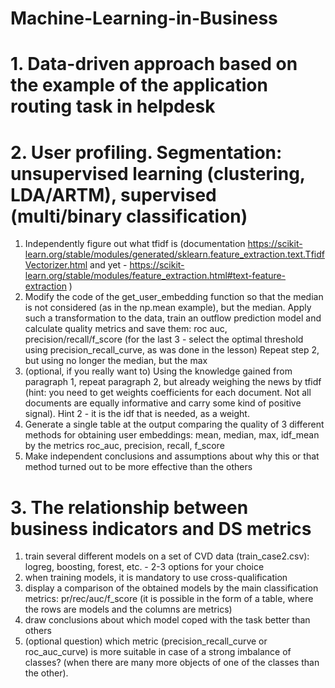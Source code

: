 # Machine-Learning-in-Business
# 1. Data-driven approach based on the example of the application routing task in helpdesk
# 2. User profiling. Segmentation: unsupervised learning (clustering, LDA/ARTM), supervised (multi/binary classification)
1) Independently figure out what tfidf is (documentation https://scikit-learn.org/stable/modules/generated/sklearn.feature_extraction.text.TfidfVectorizer.html and yet - https://scikit-learn.org/stable/modules/feature_extraction.html#text-feature-extraction )
2) Modify the code of the get_user_embedding function so that the median is not considered (as in the np.mean example), but the median. Apply such a transformation to the data, train an outflow prediction model and calculate quality metrics and save them: roc auc, precision/recall/f_score (for the last 3 - select the optimal threshold using precision_recall_curve, as was done in the lesson) Repeat step 2, but using no longer the median, but the max
3) (optional, if you really want to) Using the knowledge gained from paragraph 1, repeat paragraph 2, but already weighing the news by tfidf (hint: you need to get weights coefficients for each document. Not all documents are equally informative and carry some kind of positive signal). Hint 2 - it is the idf that is needed, as a weight.
4) Generate a single table at the output comparing the quality of 3 different methods for obtaining user embeddings: mean, median, max, idf_mean by the metrics roc_auc, precision, recall, f_score
5) Make independent conclusions and assumptions about why this or that method turned out to be more effective than the others
# 3. The relationship between business indicators and DS metrics
1) train several different models on a set of CVD data (train_case2.csv): logreg, boosting, forest, etc. - 2-3 options for your choice
2) when training models, it is mandatory to use cross-qualification
3) display a comparison of the obtained models by the main classification metrics: pr/rec/auc/f_score (it is possible in the form of a table, where the rows are models and the columns are metrics)
4) draw conclusions about which model coped with the task better than others
5) (optional question) which metric (precision_recall_curve or roc_auc_curve) is more suitable in case of a strong imbalance of classes? (when there are many more objects of one of the classes than the other).
